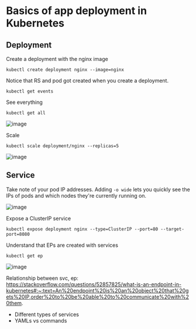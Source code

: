 # Basics of app deployment in Kubernetes

## Deployment

Create a deployment with the nginx image
```
kubectl create deployment nginx --image=nginx
```

Notice that RS and pod got created when you create a deployment.
```
kubectl get events
```

See everything
```
kubectl get all
```

![image](https://user-images.githubusercontent.com/31636398/164512364-b48df1fa-87f3-4c73-ae11-f855ec62063b.png)


Scale
```
kubectl scale deployment/nginx --replicas=5
```

![image](https://user-images.githubusercontent.com/31636398/164512489-c84ccc0f-d149-42fe-83c6-83f455d92af1.png)



## Service

Take note of your pod IP addresses. Adding `-o wide` lets you quickly see the IPs of pods and which nodes they're currently running on.

![image](https://user-images.githubusercontent.com/31636398/164512566-c9677662-8841-4ab1-8c28-93d05a92a73f.png)

Expose a ClusterIP service
```
kubectl expose deployment nginx --type=ClusterIP --port=80 --target-port=8080
```

Understand that EPs are created with services
```
kubectl get ep
```

![image](https://user-images.githubusercontent.com/31636398/164512646-333c7417-c172-4eaa-8b36-ec409c295fc1.png)

Relationship between svc, ep: https://stackoverflow.com/questions/52857825/what-is-an-endpoint-in-kubernetes#:~:text=An%20endpoint%20is%20an%20object%20that%20gets%20IP,order%20to%20be%20able%20to%20communicate%20with%20them.



- Different types of services
- YAMLs vs commands

